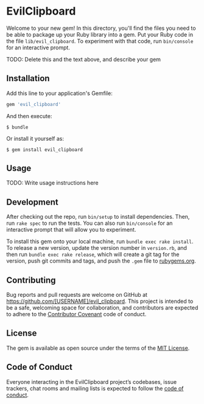 # EvilClipboard

Welcome to your new gem! In this directory, you'll find the files you need to be able to package up your Ruby library into a gem. Put your Ruby code in the file `lib/evil_clipboard`. To experiment with that code, run `bin/console` for an interactive prompt.

TODO: Delete this and the text above, and describe your gem

## Installation

Add this line to your application's Gemfile:

```ruby
gem 'evil_clipboard'
```

And then execute:

    $ bundle

Or install it yourself as:

    $ gem install evil_clipboard

## Usage

TODO: Write usage instructions here

## Development

After checking out the repo, run `bin/setup` to install dependencies. Then, run `rake spec` to run the tests. You can also run `bin/console` for an interactive prompt that will allow you to experiment.

To install this gem onto your local machine, run `bundle exec rake install`. To release a new version, update the version number in `version.rb`, and then run `bundle exec rake release`, which will create a git tag for the version, push git commits and tags, and push the `.gem` file to [rubygems.org](https://rubygems.org).

## Contributing

Bug reports and pull requests are welcome on GitHub at https://github.com/[USERNAME]/evil_clipboard. This project is intended to be a safe, welcoming space for collaboration, and contributors are expected to adhere to the [Contributor Covenant](http://contributor-covenant.org) code of conduct.

## License

The gem is available as open source under the terms of the [MIT License](https://opensource.org/licenses/MIT).

## Code of Conduct

Everyone interacting in the EvilClipboard project’s codebases, issue trackers, chat rooms and mailing lists is expected to follow the [code of conduct](https://github.com/[USERNAME]/evil_clipboard/blob/master/CODE_OF_CONDUCT.md).
